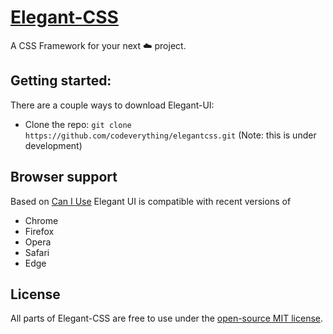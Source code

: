 # [Elegant-CSS](http://codeverything.github.io/elegantcss)

A CSS Framework for your next ☁️ project.

## Getting started:

There are a couple ways to download Elegant-UI:
- Clone the repo: `git clone https://github.com/codeverything/elegantcss.git` (Note: this is under development)


## Browser support

Based on [Can I Use](https://caniuse.com/flexbox) Elegant UI is compatible with recent versions of

- Chrome
- Firefox
- Opera
- Safari
- Edge

## License

All parts of Elegant-CSS are free to use under the [open-source MIT license](https://github.com/codeverything/elegantcss/blob/main/LICENSE).
